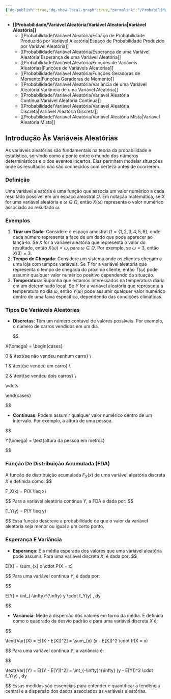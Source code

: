 ```yaml
---
{"dg-publish":true,"dg-show-local-graph":true,"permalink":"/Probabilidade/Variável Aleatória/Variável Aleatória/","dgShowLocalGraph":true,"dgPassFrontmatter":true,"created":"2025-03-22T17:02:11.168-03:00"}
---
```





- **[[Probabilidade/Variável Aleatória/Variável Aleatória\|Variável Aleatória]]**
	- [[Probabilidade/Variável Aleatória/Espaço de Probabilidade Produzido por Variável Aleatória\|Espaço de Probabilidade Produzido por Variável Aleatória]]
	- [[Probabilidade/Variável Aleatória/Esperança de uma Variável Aleatória\|Esperança de uma Variável Aleatória]]
	- [[Probabilidade/Variável Aleatória/Funções de Variáveis Aleatórias\|Funções de Variáveis Aleatórias]]
	- [[Probabilidade/Variável Aleatória/Funções Geradoras de Momento\|Funções Geradoras de Momento]]
	- [[Probabilidade/Variável Aleatória/Variância de uma Variável Aleatória\|Variância de uma Variável Aleatória]]
	- [[Probabilidade/Variável Aleatória/Variável Aleatória Contínua\|Variável Aleatória Contínua]]
	- [[Probabilidade/Variável Aleatória/Variável Aleatória Discreta\|Variável Aleatória Discreta]]
	- [[Probabilidade/Variável Aleatória/Variável Aleatória Mista\|Variável Aleatória Mista]]



## Introdução Às Variáveis Aleatórias

As variáveis aleatórias são fundamentais na teoria da probabilidade e estatística, servindo como a ponte entre o mundo dos números determinísticos e o dos eventos incertos. Elas permitem modelar situações onde os resultados não são conhecidos com certeza antes de ocorrerem.

### Definição

Uma variável aleatória é uma função que associa um valor numérico a cada resultado possível em um espaço amostral $\Omega$. Em notação matemática, se $X$ for uma variável aleatória e $\omega \in \Omega$, então $X(\omega)$ representa o valor numérico associado ao resultado $\omega$.

### Exemplos

1. **Tirar um Dado**: Considere o espaço amostral $\Omega = \{1, 2, 3, 4, 5, 6\}$, onde cada número representa a face de um dado que pode aparecer ao lançá-lo. Se $X$ for a variável aleatória que representa o valor do resultado, então $X(\omega) = \omega$, para $\omega \in \Omega$. Por exemplo, se $\omega = 3$, então $X(3) = 3$.
2. **Tempo de Chegada**: Considere um sistema onde os clientes chegam a uma loja com tempos variáveis. Se $T$ for a variável aleatória que representa o tempo de chegada do próximo cliente, então $T(\omega)$ pode assumir qualquer valor numérico positivo dependendo da situação.
3. **Temperatura**: Suponha que estamos interessados na temperatura diária em um determinado local. Se $Y$ for a variável aleatória que representa a temperatura no dia $\omega$, então $Y(\omega)$ pode assumir qualquer valor numérico dentro de uma faixa específica, dependendo das condições climáticas.

### Tipos De Variáveis Aleatórias

- **Discretas**: Têm um número contável de valores possíveis. Por exemplo, o número de carros vendidos em um dia.

  $$

X(\omega) = \begin{cases}

  0 & \text{se não vendeu nenhum carro} \\

  1 & \text{se vendeu um carro} \\

  2 & \text{se vendeu dois carros} \\

  \vdots

  \end{cases}

$$
- **Contínuas**: Podem assumir qualquer valor numérico dentro de um intervalo. Por exemplo, a altura de uma pessoa.

  
$$

Y(\omega) = \text{altura da pessoa em metros}

$$
### Função De Distribuição Acumulada (FDA)

A função de distribuição acumulada $F_X(x)$ de uma variável aleatória discreta $X$ é definida como:
$$

F_X(x) = P(X \leq x)

$$
Para a variável aleatória contínua $Y$, a FDA é dada por:
$$

F_Y(y) = P(Y \leq y)

$$
Essa função descreve a probabilidade de que o valor da variável aleatória seja menor ou igual a um certo ponto.

### Esperança E Variância

- **Esperança**: É a média esperada dos valores que uma variável aleatória pode assumir. Para uma variável discreta $X$, é dada por:
$$

E[X] = \sum_{x} x \cdot P(X = x)

$$
  Para uma variável contínua $Y$, é dada por:

  
$$

E[Y] = \int_{-\infty}^{\infty} y \cdot f_Y(y) \, dy

$$
- **Variância**: Mede a dispersão dos valores em torno da média. É definida como o quadrado da desvio padrão e para uma variável discreta $X$ é:

  
$$

\text{Var}(X) = E[(X - E[X])^2] = \sum_{x} (x - E[X])^2 \cdot P(X = x)

$$
  Para uma variável contínua $Y$, a variância é:

  
$$

\text{Var}(Y) = E[(Y - E[Y])^2] = \int_{-\infty}^{\infty} (y - E[Y])^2 \cdot f_Y(y) \, dy

$$
Essas medidas são essenciais para entender e quantificar a tendência central e a dispersão dos dados associados às variáveis aleatórias.
